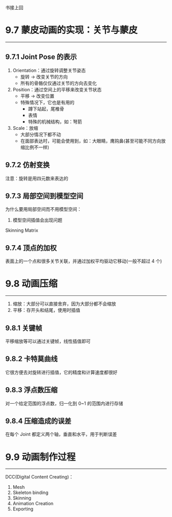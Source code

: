 书接上回

# 9.7 蒙皮动画的实现：关节与蒙皮
---

## 9.7.1 Joint Pose 的表示

1. Orientation：通过旋转调整关节姿态
	- 旋转 -> 改变关节的方向
	- 所有的骨骼仅仅通过关节的方向去变化
2. Position：通过空间上的平移来改变关节状态
	- 平移 -> 改变位置
	- 特殊情况下，它也是有用的
		- 蹲下站起，尾椎骨
		- 表情
		- 特殊的机械结构，如：弩箭
3. Scale：放缩
	- 大部分情况下都不动
	- 在面部表达时，可能会使用到，如：大眼睛，鹰钩鼻(甚至可能不同方向放缩比例不一样)

## 9.7.2 仿射变换

注意：旋转是用四元数来表达的

## 9.7.3 局部空间到模型空间

为什么要用局部空间而不用模型空间：
1. 模型空间插值会出现问题

Skinning Matrix

## 9.7.4 顶点的加权

表面上的一个点和很多关节关联，并通过加权平均驱动它移动(一般不超过 4 个)

# 9.8 动画压缩
---

1. 缩放：大部分可以直接舍弃，因为大部分都不会缩放
2. 平移：存开头和结尾，使用时插值

## 9.8.1 关键帧

平移缩放等可以通过关键帧，线性插值即可

## 9.8.2 卡特莫曲线

它很方便去对旋转进行插值，它的精度和计算速度都很好

## 9.8.3 浮点数压缩

对一个给定范围的浮点数，归一化到 0~1 的范围内进行存储

## 9.8.4 压缩造成的误差

在每个 Joint 都定义两个轴，垂直和水平，用于判断误差

# 9.9 动画制作过程
---

DCC(Digital Content Creating)：
1. Mesh
2. Skeleton binding
3. Skinning
4. Animation Creation
5. Exporting

